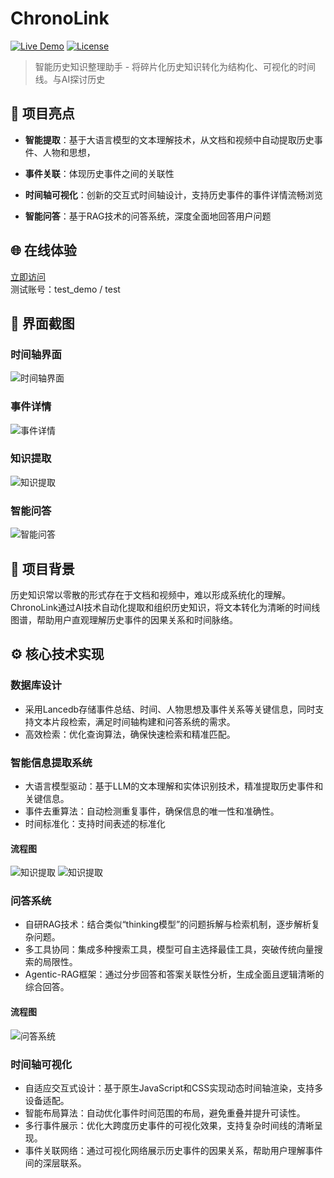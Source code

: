 # ChronoLink

[![Live Demo](https://img.shields.io/badge/demo-online-green.svg)](http://118.31.113.30:1112)
[![License](https://img.shields.io/badge/license-MIT-blue.svg)](LICENSE)

> 智能历史知识整理助手 - 将碎片化历史知识转化为结构化、可视化的时间线。与AI探讨历史

## 🚀 项目亮点

- **智能提取**：基于大语言模型的文本理解技术，从文档和视频中自动提取历史事件、人物和思想，

- **事件关联**：体现历史事件之间的关联性
  
- **时间轴可视化**：创新的交互式时间轴设计，支持历史事件的事件详情流畅浏览
  
- **智能问答**：基于RAG技术的问答系统，深度全面地回答用户问题

## 🌐 在线体验

[立即访问](http://118.31.113.30:1112/)  
测试账号：test_demo / test

## 📸 界面截图

### 时间轴界面
![时间轴界面](pics/timeline.png)

### 事件详情
![事件详情](pics/event.png)

### 知识提取
![知识提取](pics/upload.png)

### 智能问答
![智能问答](pics/qa_pic.jpg)


## 🎯 项目背景

历史知识常以零散的形式存在于文档和视频中，难以形成系统化的理解。ChronoLink通过AI技术自动化提取和组织历史知识，将文本转化为清晰的时间线图谱，帮助用户直观理解历史事件的因果关系和时间脉络。

## ⚙️ 核心技术实现

### 数据库设计

- 采用Lancedb存储事件总结、时间、人物思想及事件关系等关键信息，同时支持文本片段检索，满足时间轴构建和问答系统的需求。
- 高效检索：优化查询算法，确保快速检索和精准匹配。

### 智能信息提取系统

- 大语言模型驱动：基于LLM的文本理解和实体识别技术，精准提取历史事件和关键信息。
- 事件去重算法：自动检测重复事件，确保信息的唯一性和准确性。
- 时间标准化：支持时间表述的标准化


#### 流程图
![知识提取](pics/1.png)
![知识提取](pics/2.png)


### 问答系统

- 自研RAG技术：结合类似“thinking模型”的问题拆解与检索机制，逐步解析复杂问题。
- 多工具协同：集成多种搜索工具，模型可自主选择最佳工具，突破传统向量搜索的局限性。
- Agentic-RAG框架：通过分步回答和答案关联性分析，生成全面且逻辑清晰的综合回答。


#### 流程图
![问答系统](pics/qa_workflow.png)


### 时间轴可视化

- 自适应交互式设计：基于原生JavaScript和CSS实现动态时间轴渲染，支持多设备适配。
- 智能布局算法：自动优化事件时间范围的布局，避免重叠并提升可读性。
- 多行事件展示：优化大跨度历史事件的可视化效果，支持复杂时间线的清晰呈现。
- 事件关联网络：通过可视化网络展示历史事件的因果关系，帮助用户理解事件间的深层联系。





